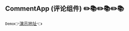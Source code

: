 ## CommentApp (评论组件) :pencil2::books::pencil2::books::pencil2::books:

`Demo`:point_right:[演示地址](https://mxxumin.github.io/react/react-component/comment-app/build/index.html):point_left: